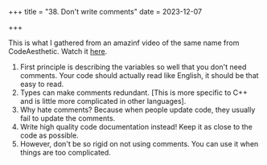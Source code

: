 +++
title = "38. Don't write comments"
date = 2023-12-07

+++

This is what I gathered from an amazinf video of the same name from CodeAesthetic. Watch it [here](https://www.youtube.com/watch?v=Bf7vDBBOBUA).

1. First principle is describing the variables so well that you don't need comments. Your code should actually read like English, it should be that easy to read.
2. Types can make comments redundant. [This is more specific to C++ and is little more complicated in other languages].
3. Why hate comments? Because when people update code, they usually fail to update the comments.
4. Write high quality code documentation instead! Keep it as close to the code as possible.
5. However, don't be so rigid on not using comments. You can use it when things are too complicated.
